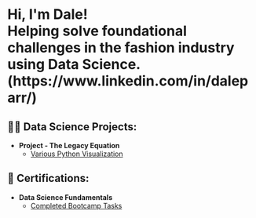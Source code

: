 <h1>Hi, I'm Dale! <br/> Helping solve foundational challenges in the fashion industry using Data Science. </a> <br/> (https://www.linkedin.com/in/daleparr/) <br/>

<h2>👨‍💻 Data Science Projects:</h2>

- <b>Project - The Legacy Equation</b>
  - [Various Python Visualization](https://github.com/daleparr/The-Legacy-Equation)

<h2>📜 Certifications:</h2>

- <b>Data Science Fundamentals</b>
  - [Completed Bootcamp Tasks](https://github.com/daleparr/data-science-boot-camp)
 
[X]: https://twitter.com/mrdparr/
[Substack]: https://structuresoflegacy.substack.com/
[instagram]: https://www.instagram.com/daleparr/
[linkedin]: https://linkedin.com/in/daleparr/
